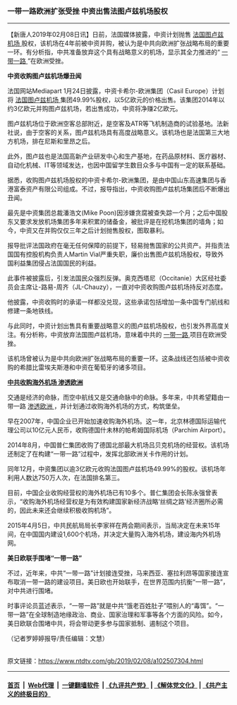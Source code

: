 ### 一带一路欧洲扩张受挫 中资出售法图卢兹机场股权
------------------------

<div class="post_content">
 <p>
  【新唐人2019年02月08日讯】日前，法国媒体披露，中资计划抛售
  <a href="https://www.ntdtv.com/gb/法国图卢兹机场.htm">
   法国图卢兹机场
  </a>
  股权，该机场在4年前被中资并购，被认为是中共向欧洲扩张战略布局的重要一环。有分析指，中共准备放弃这个具有战略意义的机场，显示其全力推进的“
  <a href="https://www.ntdtv.com/gb/一带一路.htm">
   一带一路
  </a>
  ”在欧洲受挫。
 </p>
 <p>
  <strong>
   中资收购图卢兹机场爆丑闻
  </strong>
 </p>
 <p>
  法国网站Mediapart 1月24日披露，中资卡希尔-欧洲集团（Casil Europe）计划将
  <a href="https://www.ntdtv.com/gb/法国图卢兹机场.htm">
   法国图卢兹机场
  </a>
  集团49.99%股权，以5亿欧元的价格出售。该集团2014年以约3亿欧元并购图卢兹机场，若出售成功，中资将净赚2亿欧元。
 </p>
 <p>
  图卢兹机场位于欧洲空客总部附近，是空客及ATR等飞机制造商的试验基地。法新社说，由于空客的关系，图卢兹机场具有高度战略意义。该机场也是法国第三大地方机场，排在尼斯和里昂之后。
 </p>
 <p>
  此外，图卢兹也是法国高新产业研发中心和生产基地，在药品原材料、医疗器材、自动化机械、IT等领域发达，也因中国留学生数目众多与中国有一定的联系基础。
 </p>
 <p>
  据悉，收购图卢兹机场股权的中资卡希尔-欧洲集团，是由中国山东高速集团与香港富泰资产有限公司组成。不过，报导指出，中资收购图卢兹机场集团后不断爆出丑闻。
 </p>
 <p>
  最先是中资集团总裁潘浩文(Mike Poon)因涉嫌贪腐被查失踪一个月；之后中国股东又要求发放机场集团多年来积累的储备金，被批评是在挖机场集团的墙角；如今，中资又在并购仅仅三年之后计划抛售股权，图取暴利。
 </p>
 <p>
  报导批评法国政府在毫无任何保障的前提下，轻易抛售国家的公共资产。并指责法国国有控股机构负责人Martin Vial严重失职，廉价出售图卢兹机场股权，导致外国利益集团侵占法国国民的利益。
 </p>
 <p>
  此事件被披露后，引发法国民众强烈反弹。奥克西塔尼（Occitanie）大区经社委员会主席让-路易-周齐（JL-Chauzy），一直对中资收购图卢兹机场持反对态度。
 </p>
 <p>
  他披露，中资收购时的承诺一样都没兑现，这些承诺包括增加一条中国专门航线和修建一条地铁线。
 </p>
 <p>
  与此同时，中资计划出售具有重要战略意义的图卢兹机场股权，也引发外界高度关注。有分析称，中资放弃法国图卢兹机场，意味着中共的
  <a href="https://www.ntdtv.com/gb/一带一路.htm">
   一带一路
  </a>
  项目在欧洲受挫。
 </p>
 <p>
  该机场曾被认为是中共向欧洲扩张战略布局的重要一环。这条战线还包括被中资收购的希腊比雷埃夫斯港和中资在葡萄牙的诸多项目。
 </p>
 <p>
  <strong>
   <a href="https://www.ntdtv.com/gb/中共收购海外机场.htm">
    中共收购海外机场
   </a>
   <a href="https://www.ntdtv.com/gb/渗透欧洲.htm">
    渗透欧洲
   </a>
  </strong>
 </p>
 <p>
  交通是经济的命脉，而空中航线又是交通命脉中的命脉。多年来，中共希望籍由一带一路
  <a href="https://www.ntdtv.com/gb/渗透欧洲.htm">
   渗透欧洲
  </a>
  ，并计划通过收购海外机场的方式，构筑堡垒。
 </p>
 <p>
  早在2007年，中国企业已开始加速收购海外机场。这一年，北京林德国际运输代理公司以10亿元人民币，收购德国什未林的帕希姆国际机场（Parchim Airport）。
 </p>
 <p>
  2014年8月，中国普仁集团收购了德国北部最大机场吕贝克机场的经营权。该机场还制定了在构建“一带一路”过程中，发挥北部欧洲关卡作用的计划。
 </p>
 <p>
  同年12月，中资集团以逾3亿欧元收购法国图卢兹机场49.99%的股权。该机场年利用人数达750万人次，在法国排名第三。
 </p>
 <p>
  目前，中国企业收购经营权的海外机场已有10多个。普仁集团会长陈永强曾表示，“收购海外机场经营权是为有效构建国家新经济战略‘丝绸之路’经济圈所必需的，因此未来还会继续积极收购机场”。
 </p>
 <p>
  2015年4月5日，中共民航局局长李家祥在两会期间表示，当局决定在未来15年间，在中国国内建设1,600个机场，并决定大量购入海外机场，建设海内外机场网。
 </p>
 <p>
  <strong>
   美日欧联手围堵“一带一路”
  </strong>
 </p>
 <p>
  不过，近年来，中共“一带一路”计划接连受挫，马来西亚、塞拉利昂等国家接连宣布取消一带一路的建设项目。美日欧也开始联手，在世界范围内抗衡“一带一路”，对中共进行围堵。
 </p>
 <p>
  时事评论员蓝述表示，“一带一路”就是中共“饿老百姓肚子”喂别人的“毒饵”。“一带一路”在全球制造地缘政治、商业、国家治理和军事等各个方面的风险。如今，美日欧联合围堵中共，将会带动更多参与国家抵制、遏制这个项目。
 </p>
 <p>
  （记者罗婷婷报导/责任编辑：文慧）
 </p>
 <div class="single_ad">
 </div>
</div>

<br/>原文链接：https://www.ntdtv.com/gb/2019/02/08/a102507304.html


------------------------
#### [首页](https://github.com/gfw-breaker/banned-news/blob/master/README.md) &nbsp;|&nbsp; [Web代理](https://github.com/labour-camp/helloworld) &nbsp;|&nbsp; [一键翻墙软件](https://github.com/gfw-breaker/nogfw/blob/master/README.md) &nbsp;| [《九评共产党》](https://github.com/gfw-breaker/9ping.md/blob/master/README.md#九评之一评共产党是什么) | [《解体党文化》](https://github.com/gfw-breaker/jtdwh.md/blob/master/README.md) | [《共产主义的终极目的》](https://github.com/gfw-breaker/gczydzjmd.md/blob/master/README.md)

